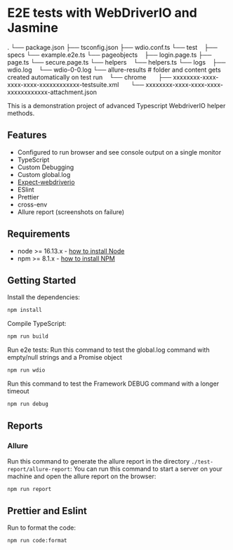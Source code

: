 # E2E tests with WebDriverIO and Jasmine
.
└── package.json
├── tsconfig.json
├── wdio.conf.ts
└── test
    ├── specs
       └── example.e2e.ts
    └── pageobjects
       ├── login.page.ts
       ├── page.ts
       └── secure.page.ts
└── helpers
    └── helpers.ts
└── logs
    ├── wdio.log
    └── wdio-0-0.log
└── allure-results  # folder and content gets created automatically on test run
    └── chrome
        ├── xxxxxxxx-xxxx-xxxx-xxxx-xxxxxxxxxxxx-testsuite.xml
        └── xxxxxxxx-xxxx-xxxx-xxxx-xxxxxxxxxxxx-attachment.json

This is a demonstration project of advanced Typescript WebdriverIO helper methods.  
## Features
-   Configured to run browser and see console output on a single monitor 
-   TypeScript
-   Custom Debugging
-   Custom global.log
-   [Expect-webdriverio](https://github.com/webdriverio/expect-webdriverio)
-   ESlint
-   Prettier
-   cross-env 
-   Allure report (screenshots on failure)

## Requirements

-   node >= 16.13.x - [how to install Node](https://nodejs.org/en/download/)
-   npm >= 8.1.x - [how to install NPM](https://www.npmjs.com/get-npm)

## Getting Started

Install the dependencies:

```bash /zsh
npm install
```

Compile TypeScript:
```bash / zsh
npm run build
```

Run e2e tests:
Run this command to test the global.log command with empty/null strings and a Promise object 
```bash / zsh
npm run wdio
```

Run this command to test the Framework DEBUG command with a longer timeout 
```bash /zsh
npm run debug
```


## Reports
### Allure
Run this command to generate the allure report in the directory `./test-report/allure-report`:
You can run this command to start a server on your machine and open the allure report on the browser:
```bash / zsh
npm run report
```

## Prettier and Eslint
Run to format the code:
```bash / zsh
npm run code:format
```